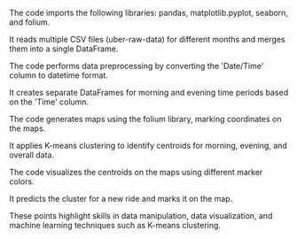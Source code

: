 The code imports the following libraries: pandas, matplotlib.pyplot, seaborn, and folium.

It reads multiple CSV files (uber-raw-data) for different months and merges them into a single DataFrame.

The code performs data preprocessing by converting the 'Date/Time' column to datetime format.

It creates separate DataFrames for morning and evening time periods based on the 'Time' column.

The code generates maps using the folium library, marking coordinates on the maps.

It applies K-means clustering to identify centroids for morning, evening, and overall data.

The code visualizes the centroids on the maps using different marker colors.

It predicts the cluster for a new ride and marks it on the map.

These points highlight skills in data manipulation, data visualization, and machine learning techniques such as K-means clustering.
